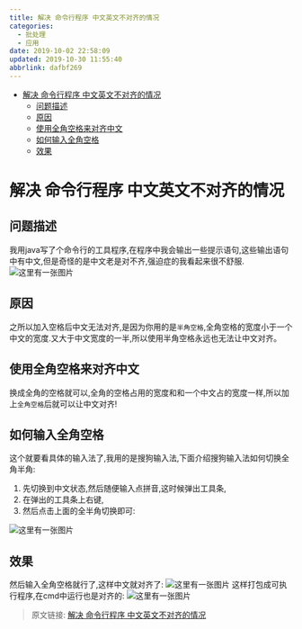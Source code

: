 ```yaml
---
title: 解决 命令行程序 中文英文不对齐的情况
categories: 
  - 批处理
  - 应用
date: 2019-10-02 22:58:09
updated: 2019-10-30 11:55:40
abbrlink: dafbf269
---
```

- [解决 命令行程序 中文英文不对齐的情况](/blog/html/dafbf269/#解决-命令行程序-中文英文不对齐的情况)
    - [问题描述](/blog/html/dafbf269/#问题描述)
    - [原因](/blog/html/dafbf269/#原因)
    - [使用全角空格来对齐中文](/blog/html/dafbf269/#使用全角空格来对齐中文)
    - [如何输入全角空格](/blog/html/dafbf269/#如何输入全角空格)
    - [效果](/blog/html/dafbf269/#效果)

<!--more-->
<script src="https://cdn.bootcss.com/jquery/3.4.0/jquery.slim.min.js"></script>
<script>$(document).ready(function () {$(".post-body > ul:nth-child(1)").hide();});</script>

<!--end-->
# 解决 命令行程序 中文英文不对齐的情况 #
## 问题描述 ##
我用java写了个命令行的工具程序,在程序中我会输出一些提示语句,这些输出语句中有中文,但是奇怪的是中文老是对不齐,强迫症的我看起来很不舒服.
![这里有一张图片](https://image-1257720033.cos.ap-shanghai.myqcloud.com/blog/cmd/OutputAlign/1.png)
## 原因 ##
之所以加入空格后中文无法对齐,是因为你用的是`半角空格`,全角空格的宽度小于一个中文的宽度.又大于中文宽度的一半,所以使用半角空格永远也无法让中文对齐。
## 使用全角空格来对齐中文 ##
换成全角的空格就可以,全角的空格占用的宽度和和一个中文占的宽度一样,所以加上`全角空格`后就可以让中文对齐!
## 如何输入全角空格 ##
这个就要看具体的输入法了,我用的是搜狗输入法,下面介绍搜狗输入法如何切换全角半角:
1. 先切换到中文状态,然后随便输入点拼音,这时候弹出工具条,
2. 在弹出的工具条上右键,
3. 然后点击上面的全半角切换即可:

![这里有一张图片](https://image-1257720033.cos.ap-shanghai.myqcloud.com/blog/cmd/OutputAlign/2.png)
## 效果 ##
然后输入全角空格就行了,这样中文就对齐了:
![这里有一张图片](https://image-1257720033.cos.ap-shanghai.myqcloud.com/blog/cmd/OutputAlign/3.png)
这样打包成可执行程序,在cmd中运行也是对齐的:
![这里有一张图片](https://image-1257720033.cos.ap-shanghai.myqcloud.com/blog/cmd/OutputAlign/4.png)

>原文链接: [解决 命令行程序 中文英文不对齐的情况](https://lanlan2017.github.io/blog/dafbf269/)